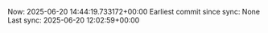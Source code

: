 Now: 2025-06-20 14:44:19.733172+00:00 Earliest commit since sync: None Last sync: 2025-06-20 12:02:59+00:00
